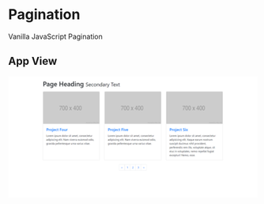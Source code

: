 # Pagination

Vanilla JavaScript Pagination

## App View

![Pagination](https://github.com/PPetkov2000/Pagination/blob/main/app-view.png)
